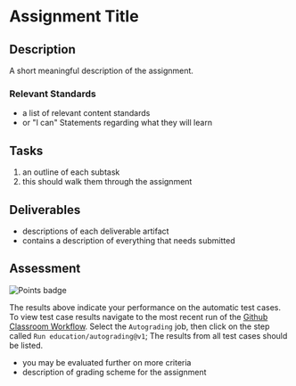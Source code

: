 # Assignment Title

## Description

A short meaningful description of the assignment.

### Relevant Standards

- a list of relevant content standards
- or "I can" Statements regarding what they will learn

## Tasks

1. an outline of each subtask
2. this should walk them through the assignment

## Deliverables

- descriptions of each deliverable artifact
- contains a description of everything that needs submitted

## Assessment

![Points badge](../../blob/badges/.github/badges/points.svg)

The results above indicate your performance on the automatic test cases. To view test case results navigate to the most recent run of the [Github Classroom Workflow](../../actions/workflows/classroom.yaml). Select the `Autograding` job, then click on the step called `Run education/autograding@v1`; The results from all test cases should be listed.

- you may be evaluated further on more criteria
- description of grading scheme for the assignment
